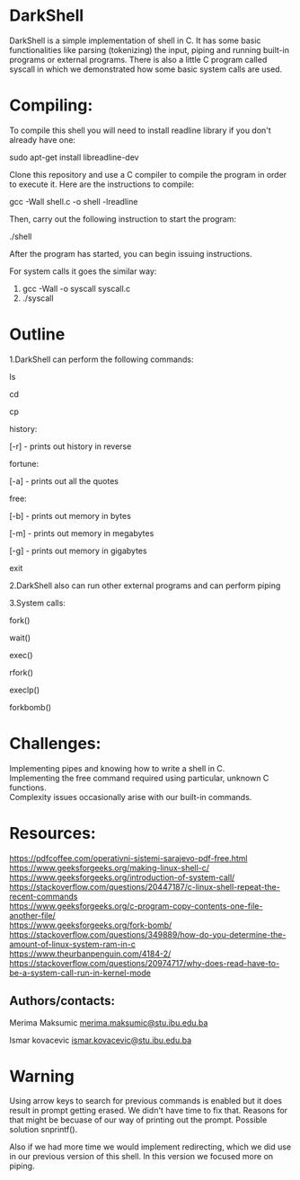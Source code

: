 # **DarkShell**

DarkShell is a simple implementation of shell in C. It has some basic functionalities like parsing (tokenizing) the input, piping and running built-in programs or external programs. There is also a little C program called syscall in which we demonstrated how some basic system calls are used.


# **Compiling:**

To compile this shell you will need to install readline library if you don't already have one:

sudo apt-get install libreadline-dev

Clone this repository and use a C compiler to compile the program in order to execute it. Here are the instructions to compile:

gcc -Wall shell.c -o shell -lreadline

Then, carry out the following instruction to start the program:

./shell

After the program has started, you can begin issuing instructions.

For system calls it goes the similar way:

1. gcc -Wall -o syscall syscall.c
2. ./syscall

# **Outline**

1.DarkShell can perform the following commands:

ls

cd

cp

history:

[-r] - prints out history in reverse

fortune:

[-a] - prints out all the quotes

free:

[-b] - prints out memory in bytes

[-m] - prints out memory in megabytes

[-g] - prints out memory in gigabytes

exit

2.DarkShell also can run other external programs and can perform piping

3.System calls:

fork()

wait()

exec()

rfork()

execlp()

forkbomb()

# **Challenges:**

Implementing pipes and knowing how to write a shell in C.   
Implementing the free command required using particular, unknown C functions.   
Complexity issues occasionally arise with our built-in commands.

# **Resources:**

https://pdfcoffee.com/operativni-sistemi-sarajevo-pdf-free.html   
https://www.geeksforgeeks.org/making-linux-shell-c/   
https://www.geeksforgeeks.org/introduction-of-system-call/   
https://stackoverflow.com/questions/20447187/c-linux-shell-repeat-the-recent-commands   
https://www.geeksforgeeks.org/c-program-copy-contents-one-file-another-file/   
https://www.geeksforgeeks.org/fork-bomb/   
https://stackoverflow.com/questions/349889/how-do-you-determine-the-amount-of-linux-system-ram-in-c   
https://www.theurbanpenguin.com/4184-2/   
https://stackoverflow.com/questions/20974717/why-does-read-have-to-be-a-system-call-run-in-kernel-mode


## **Authors/contacts:**

Merima Maksumic   merima.maksumic@stu.ibu.edu.ba

Ismar kovacevic   ismar.kovacevic@stu.ibu.edu.ba


# **Warning**
Using arrow keys to search for previous commands is enabled but it does result in prompt getting erased. We didn't have time to fix that. Reasons for that might be becuase of our way of printing out the prompt. Possible solution snprintf(). 

Also if we had more time we would implement redirecting, which we did use in our previous version of this shell. In this version we focused more on piping.







